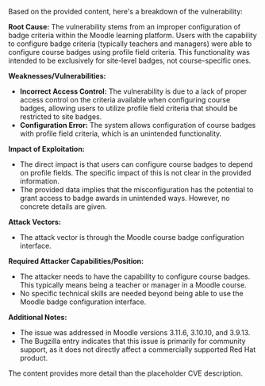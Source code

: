 Based on the provided content, here's a breakdown of the vulnerability:

**Root Cause:**
The vulnerability stems from an improper configuration of badge criteria within the Moodle learning platform. Users with the capability to configure badge criteria (typically teachers and managers) were able to configure course badges using profile field criteria. This functionality was intended to be exclusively for site-level badges, not course-specific ones.

**Weaknesses/Vulnerabilities:**
-   **Incorrect Access Control:** The vulnerability is due to a lack of proper access control on the criteria available when configuring course badges, allowing users to utilize profile field criteria that should be restricted to site badges.
-   **Configuration Error:** The system allows configuration of course badges with profile field criteria, which is an unintended functionality.

**Impact of Exploitation:**
-   The direct impact is that users can configure course badges to depend on profile fields. The specific impact of this is not clear in the provided information.
-  The provided data implies that the misconfiguration has the potential to grant access to badge awards in unintended ways. However, no concrete details are given.

**Attack Vectors:**
-   The attack vector is through the Moodle course badge configuration interface.

**Required Attacker Capabilities/Position:**
-   The attacker needs to have the capability to configure course badges. This typically means being a teacher or manager in a Moodle course.
- No specific technical skills are needed beyond being able to use the Moodle badge configuration interface.

**Additional Notes:**
- The issue was addressed in Moodle versions 3.11.6, 3.10.10, and 3.9.13.
- The Bugzilla entry indicates that this issue is primarily for community support, as it does not directly affect a commercially supported Red Hat product.

The content provides more detail than the placeholder CVE description.